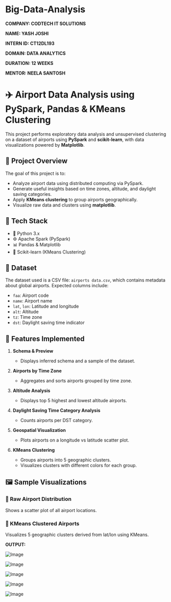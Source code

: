 # Big-Data-Analysis
**COMPANY: CODTECH IT SOLUTIONS**

**NAME: YASH JOSHI**

**INTERN ID: CT12DL193**

**DOMAIN: DATA ANALYTICS**

**DURATION: 12 WEEKS**

**MENTOR: NEELA SANTOSH**


# ✈️ Airport Data Analysis using PySpark, Pandas & KMeans Clustering

This project performs exploratory data analysis and unsupervised clustering on a dataset of airports using **PySpark** and **scikit-learn**, with data visualizations powered by **Matplotlib**.

## 📌 Project Overview
The goal of this project is to:
- Analyze airport data using distributed computing via PySpark.
- Generate useful insights based on time zones, altitude, and daylight saving categories.
- Apply **KMeans clustering** to group airports geographically.
- Visualize raw data and clusters using **matplotlib**.
  
## 🔧 Tech Stack
- 🐍 Python 3.x
- ⚙️ Apache Spark (PySpark)
- 📊 Pandas & Matplotlib
- 🧠 Scikit-learn (KMeans Clustering)

## 📂 Dataset
The dataset used is a CSV file: `airports data.csv`, which contains metadata about global airports.
Expected columns include:
- `faa`: Airport code
- `name`: Airport name
- `lat`, `lon`: Latitude and longitude
- `alt`: Altitude
- `tz`: Time zone
- `dst`: Daylight saving time indicator

## 🚀 Features Implemented

1. **Schema & Preview**
   - Displays inferred schema and a sample of the dataset.

2. **Airports by Time Zone**
   - Aggregates and sorts airports grouped by time zone.

3. **Altitude Analysis**
   - Displays top 5 highest and lowest altitude airports.

4. **Daylight Saving Time Category Analysis**
   - Counts airports per DST category.

5. **Geospatial Visualization**
   - Plots airports on a longitude vs latitude scatter plot.

6. **KMeans Clustering**
   - Groups airports into 5 geographic clusters.
   - Visualizes clusters with different colors for each group.

## 🖼 Sample Visualizations
### 📍 Raw Airport Distribution  
Shows a scatter plot of all airport locations.
### 🔄 KMeans Clustered Airports  
Visualizes 5 geographic clusters derived from lat/lon using KMeans.

**OUTPUT:**

![Image](https://github.com/user-attachments/assets/9f301fad-62be-4fb9-a634-ed8c1a4f6f7d)

![Image](https://github.com/user-attachments/assets/def17b0a-4ba1-4247-9091-a8462a75ae4d)

![Image](https://github.com/user-attachments/assets/341451c5-a0fc-4eb1-863a-e42f3025b4e0)

![Image](https://github.com/user-attachments/assets/147ad8c5-2036-4195-8a0f-3bac98a476a3)

![Image](https://github.com/user-attachments/assets/09ec1d42-7591-460f-acfb-69227c5f0d0e)


